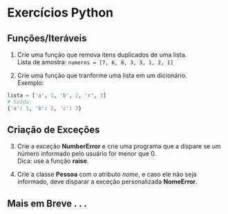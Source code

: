 # Exercícios Python

## Funções/Iteráveis

1. Crie uma função que remova itens duplicados de uma lista.
   <br>Lista de amostra: `numeros = [7, 6, 8, 3, 3, 1, 2, 1]`

2. Crie uma função que tranforme uma lista em um dicionário.
   <br>Exemplo:

```Python
lista = ['a', 1, 'b', 2, 'c', 3]
# Saída:
{'a': 1, 'b': 2, 'c': 3}
```

## Criação de Exceções

3. Crie a exceção **NumberError** e crie uma programa que a dispare se um número informado pelo usuário for menor que 0.
   <br>Dica: use a função **raise**.

4. Crie a classe **Pessoa** com o atributo _nome_, e caso ele não seja informado, deve disparar a exceção personalizada **NomeError**.

## Mais em Breve . . .
